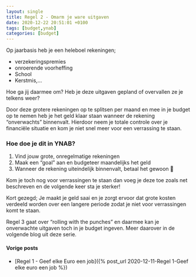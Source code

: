 ```yaml
---
layout: single
title: Regel 2 - Omarm je ware uitgaven
date: 2020-12-22 20:51:01 +0100
tags: [budget,ynab]
categories: [budget]
---
```

Op jaarbasis heb je een heleboel rekeningen;
- verzekeringspremies
- onroerende voorheffing
- School
- Kerstmis,…

Hoe ga jij daarmee om? Heb je deze uitgaven gepland of overvallen ze je telkens weer?
<!--more-->

Door deze grotere rekeningen op te splitsen per maand en mee in je budget op te nemen heb je het geld klaar staan wanneer de rekening “onverwachts” binnenvalt. Hierdoor neem je totale controle over je financiële situatie en kom je niet snel meer voor een verrassing te staan.

### Hoe doe je dit in YNAB?
1. Vind jouw grote, onregelmatige rekeningen
2. Maak een “goal” aan en budgeteer maandelijks het geld
3. Wanneer de rekening uiteindelijk binnenvalt, betaal het gewoon 🤩

Kom je toch nog voor verrassingen te staan dan voeg je deze toe zoals net beschreven en de volgende keer sta je sterker!

Kort gezegd; Je maakt je geld saai en je zorgt ervoor dat grote kosten verdeeld worden over een langere periode zodat je niet voor verrassingen komt te staan.

Regel 3 gaat over “rolling with the punches” en daarmee kan je onverwachte uitgaven toch in je budget ingeven. Meer daarover in de volgende blog uit deze serie.

#### Vorige posts
* [Regel 1 - Geef elke Euro een job]({% post_url 2020-12-11-Regel 1-Geef elke euro een job %})